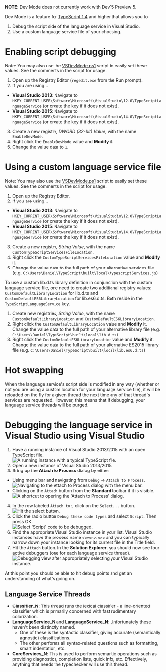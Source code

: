 **NOTE**: Dev Mode does not currently work with Dev15 Preview 5.

Dev Mode is a feature for [TypeScript 1.4](https://github.com/Microsoft/TypeScript/releases/tag/v1.4) and higher that allows you to

1. Debug the script side of the language service in Visual Studio.
2. Use a custom language service file of your choosing.

# Enabling script debugging

Note: You may also use the [VSDevMode.ps1](https://github.com/Microsoft/TypeScript/blob/master/scripts/VSDevMode.ps1) script to easily set these values. See the comments in the script for usage.

1. Open up the Registry Editor (`regedit.exe` from the Run prompt).
2. If you are using...
  * **Visual Studio 2013**: Navigate to `HKEY_CURRENT_USER\Software\Microsoft\VisualStudio\12.0\TypeScriptLanguageService` (or create the key if it does not exist).
  * **Visual Studio 2015**: Navigate to `HKEY_CURRENT_USER\Software\Microsoft\VisualStudio\14.0\TypeScriptLanguageService` (or create the key if it does not exist).
3. Create a new registry, _DWORD (32-bit) Value_, with the name `EnableDevMode`.
4. Right click the `EnableDevMode` value and **Modify** it.
5. Change the value data to `1`.

# Using a custom language service file

Note: You may also use the [VSDevMode.ps1](https://github.com/Microsoft/TypeScript/blob/master/scripts/VSDevMode.ps1) script to easily set these values. See the comments in the script for usage.

1. Open up the Registry Editor.
2. If you are using...
  * **Visual Studio 2013**: Navigate to `HKEY_CURRENT_USER\Software\Microsoft\VisualStudio\12.0\TypeScriptLanguageService` (or create the key if it does not exist).
  * **Visual Studio 2015**: Navigate to `HKEY_CURRENT_USER\Software\Microsoft\VisualStudio\14.0\TypeScriptLanguageService` (or create the key if it does not exist).
3. Create a new registry, _String Value_, with the name `CustomTypeScriptServicesFileLocation`.
4. Right click the `CustomTypeScriptServicesFileLocation` value and **Modify** it.
5. Change the value data to the full path of your alternative services file (e.g. `C:\Users\Daniel\TypeScript\built\local\typescriptServices.js`)

To use a custom lib.d.ts library definition in conjunction with the custom language service file, one need to create two additional registry values: `CustomDefaultLibraryLocation` for lib.d.ts and `CustomDefaultES6LibraryLocation` for lib.es6.d.ts. Both reside in the `TypeScriptLanguageService` key.

1. Create new registries, _String Value_, with the name `CustomDefaultLibraryLocation` and `CustomDefaultES6LibraryLocation`.
2. Right click the `CustomDefaultLibraryLocation` value and **Modify** it. Change the value data to the full path of your alternative library file (e.g. `C:\Users\Daniel\TypeScript\built\local\lib.d.ts`)
3. Right click the `CustomDefaultES6LibraryLocation` value and **Modify** it. Change the value data to the full path of your alternative ES2015 library file (e.g. `C:\Users\Daniel\TypeScript\built\local\lib.es6.d.ts`)

# Hot swapping

When the language service's script side is modified in any way (whether or not you are using a custom location for your language service file), it will be reloaded on the fly for a given thread the next time any of that thread's services are requested. However, this means that if debugging, your language service threads will be purged.

# Debugging the language service in Visual Studio using Visual Studio

1. Have a running instance of Visual Studio 2013/2015 with an open TypeScript file. <br />
![A running instance with a typical TypeScript file.](https://raw.githubusercontent.com/wiki/Microsoft/TypeScript/dev-mode-screenshots/001.png)
2. Open a new instance of Visual Studio 2013/2015.
3. Bring up the **Attach to Process** dialog by either
  * Using menu bar and navigating from `Debug` -> `Attach to Process`. <br />
  ![Navigating to the **Attach to Process** dialog with the menu bar.](https://raw.githubusercontent.com/wiki/Microsoft/TypeScript/dev-mode-screenshots/002.png)
  * Clicking on the `Attach` button from the **Standard** toolbar if it is visible. <br />
  ![A shortcut to opening the 'Attach to Process' dialog.](https://raw.githubusercontent.com/wiki/Microsoft/TypeScript/dev-mode-screenshots/003.png)
4. In the row labeled `Attach to:`, click on the `Select...` button. <br />
  ![Hit the select button.](https://raw.githubusercontent.com/wiki/Microsoft/TypeScript/dev-mode-screenshots/004.png)
5. Click the radio button `Debug these code types` and select `Script`. Then press OK. <br />
  ![Select 'Script' code to be debugged.](https://raw.githubusercontent.com/wiki/Microsoft/TypeScript/dev-mode-screenshots/005.png)
6. Find the appropriate Visual Studio instance in your list. Visual Studio instances have the process name `devenv.exe` and you can typically narrow down your instance looking for its current file in the Title field.
7. Hit the `Attach` button. In the **Solution Explorer**. you should now see four active debuggers (one for each language service thread). <br />
  ![Debugging view after appropriately selecting your Visual Studio instance.](https://raw.githubusercontent.com/wiki/Microsoft/TypeScript/dev-mode-screenshots/006.png)

At this point you should be able to hit debug points and get an understanding of what's going on.

## Language Service Threads

* **Classifier_N**: This thread runs the lexical classifier - a line-oriented classifier which is primarily concerned with fast rudimentary colorization.
* **LanguageService_N** and **LanguageService_N**: Unfortunately these haven't been distinctly named.
  * One of these is the syntactic classifier, giving accurate (semantically agnostic) classifications.
  * The other performs all syntax-related questions such as formatting, smart indentation, etc.
* **CoreServices_N**: This is used to perform semantic operations such as providing diagnostics, completion lists, quick info, etc. Effectively, anything that needs the typechecker will use this thread.